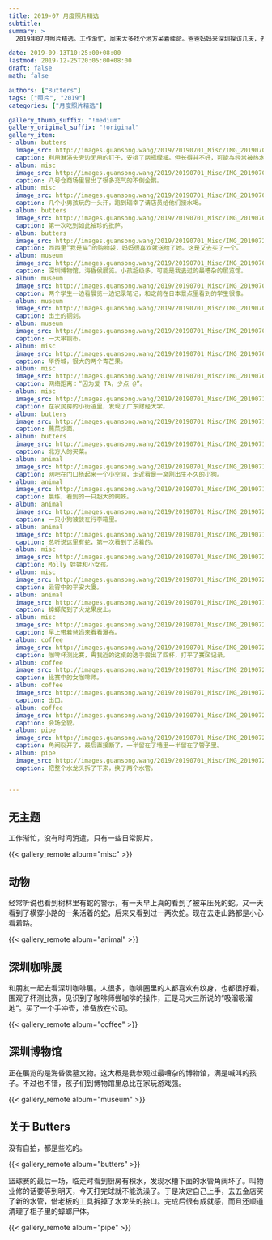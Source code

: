 ```yaml
---
title: 2019-07 月度照片精选
subtitle:
summary: >
  2019年07月照片精选。工作渐忙，周末大多找个地方呆着续命。爸爸妈妈来深圳探访几天，去了深业上城、莲花山和雅宝水库。周末和朋友去看深圳咖啡展，有点想入圈。

date: 2019-09-13T10:25:00+08:00
lastmod: 2019-12-25T20:05:00+08:00
draft: false
math: false

authors: ["Butters"]
tags: ["照片", "2019"]
categories: ["月度照片精选"]

gallery_thumb_suffix: "!medium"
gallery_original_suffix: "!original"
gallery_item:
- album: butters
  image_src: http://images.guansong.wang/2019/20190701_Misc/IMG_20190701_083803.jpg
  caption: 利用淋浴头旁边无用的钉子，安排了两瓶绿植。但长得并不好，可能与经常被热水和洗发水淋到有关。
- album: misc
  image_src: http://images.guansong.wang/2019/20190701_Misc/IMG_20190706_132851.jpg
  caption: 八号仓商场里冒出了很多充气的不倒企鹅。
- album: misc
  image_src: http://images.guansong.wang/2019/20190701_Misc/IMG_20190707_090236.jpg
  caption: 几个小男孩玩的一头汗，跑到瑞幸了请店员给他们接水喝。
- album: butters
  image_src: http://images.guansong.wang/2019/20190701_Misc/IMG_20190707_113656.jpg
  caption: 第一次吃到如此袖珍的批萨。
- album: butters
  image_src: http://images.guansong.wang/2019/20190701_Misc/IMG_20190728_213836.jpg
  caption: 西西里“我是猫”的购物袋，妈妈很喜欢就送给了她。这是又去买了一个。
- album: museum
  image_src: http://images.guansong.wang/2019/20190701_Misc/IMG_20190707_120630.jpg
  caption: 深圳博物馆，海昏侯展览。小孩超级多，可能是我去过的最嘈杂的展览馆。
- album: museum
  image_src: http://images.guansong.wang/2019/20190701_Misc/IMG_20190707_121934.jpg
  caption: 两个学生一边看展览一边记录笔记，和之前在日本景点里看到的学生很像。
- album: museum
  image_src: http://images.guansong.wang/2019/20190701_Misc/IMG_20190707_123624.jpg
  caption: 出土的铜剑。
- album: museum
  image_src: http://images.guansong.wang/2019/20190701_Misc/IMG_20190707_124349.jpg
  caption: 一大串铜币。
- album: misc
  image_src: http://images.guansong.wang/2019/20190701_Misc/IMG_20190707_150824.jpg
  caption: 华侨城，很大的两个青芒果。
- album: misc
  image_src: http://images.guansong.wang/2019/20190701_Misc/IMG_20190707_151553.jpg
  caption: 网络距离：“因为爱 TA，少点 @”。
- album: misc
  image_src: http://images.guansong.wang/2019/20190701_Misc/IMG_20190710_223757.jpg
  caption: 在农民房的小街道里，发现了广东财经大学。
- album: butters
  image_src: http://images.guansong.wang/2019/20190701_Misc/IMG_20190713_123342.jpg
  caption: 蕨菜炒面。
- album: butters
  image_src: http://images.guansong.wang/2019/20190701_Misc/IMG_20190713_202548.jpg
  caption: 北方人的买菜。
- album: animal
  image_src: http://images.guansong.wang/2019/20190701_Misc/IMG_20190714_124205.jpg
  caption: 网吧在门口搭起来一个小空间，走近看是一窝刚出生不久的小狗。
- album: animal
  image_src: http://images.guansong.wang/2019/20190701_Misc/IMG_20190717_070707.jpg
  caption: 晨练，看到的一只超大的蜘蛛。
- album: animal
  image_src: http://images.guansong.wang/2019/20190701_Misc/IMG_20190721_120233.jpg
  caption: 一只小狗被装在行李箱里。
- album: animal
  image_src: http://images.guansong.wang/2019/20190701_Misc/IMG_20190719_072117.jpg
  caption: 总听说这里有蛇，第一次看到了活着的。
- album: misc
  image_src: http://images.guansong.wang/2019/20190701_Misc/IMG_20190727_163658.jpg
  caption: Molly 娃娃和小女孩。
- album: misc
  image_src: http://images.guansong.wang/2019/20190701_Misc/IMG_20190721_101248.jpg
  caption: 云霄中的平安大厦。
- album: animal
  image_src: http://images.guansong.wang/2019/20190701_Misc/IMG_20190714_135824.jpg
  caption: 蟑螂爬到了火龙果皮上。
- album: misc
  image_src: http://images.guansong.wang/2019/20190701_Misc/IMG_20190723_072341.jpg
  caption: 早上带着爸妈来看看瀑布。
- album: coffee
  image_src: http://images.guansong.wang/2019/20190701_Misc/IMG_20190727_151530.jpg
  caption: 咖啡杯测比赛，离我近的这桌的选手尝出了四杯，打平了赛区记录。
- album: coffee
  image_src: http://images.guansong.wang/2019/20190701_Misc/IMG_20190727_154528.jpg
  caption: 比赛中的女咖啡师。
- album: coffee
  image_src: http://images.guansong.wang/2019/20190701_Misc/IMG_20190727_160239.jpg
  caption: 出口。
- album: coffee
  image_src: http://images.guansong.wang/2019/20190701_Misc/IMG_20190727_160259.jpg
  caption: 会场全貌。
- album: pipe
  image_src: http://images.guansong.wang/2019/20190701_Misc/IMG_20190728_180803.jpg
  caption: 角阀裂开了，最后直接断了，一半留在了墙里一半留在了管子里。
- album: pipe
  image_src: http://images.guansong.wang/2019/20190701_Misc/IMG_20190728_194016.jpg
  caption: 把整个水龙头拆了下来，换了两个水管。


---
```


## 无主题

工作渐忙，没有时间消遣，只有一些日常照片。

{{< gallery_remote album="misc" >}}

## 动物

经常听说也看到树林里有蛇的警示，有一天早上真的看到了被车压死的蛇。又一天看到了横穿小路的一条活着的蛇，后来又看到过一两次蛇。现在去走山路都是小心看着路。

{{< gallery_remote album="animal" >}}

## 深圳咖啡展

和朋友一起去看深圳咖啡展。人很多，咖啡圈里的人都喜欢有纹身，也都很好看。围观了杯测比赛，见识到了咖啡师尝咖啡的操作，正是马大三所说的“吸溜吸溜地”。买了一个手冲壶，准备放在公司。

{{< gallery_remote album="coffee" >}}

## 深圳博物馆

正在展览的是海昏侯墓文物。这大概是我参观过最嘈杂的博物馆，满是喊叫的孩子。不过也不错，孩子们到博物馆里总比在家玩游戏强。

{{< gallery_remote album="museum" >}}

## 关于 Butters

没有自拍，都是些吃的。

{{< gallery_remote album="butters" >}}

篮球赛的最后一场，临走时看到厨房有积水，发现水槽下面的水管角阀坏了。叫物业修的话要等到明天，今天打完球就不能洗澡了。于是决定自己上手，去五金店买了新的水管，借老板的工具拆掉了水龙头的接口。完成后很有成就感，而且还顺道清理了柜子里的蟑螂尸体。

{{< gallery_remote album="pipe" >}}